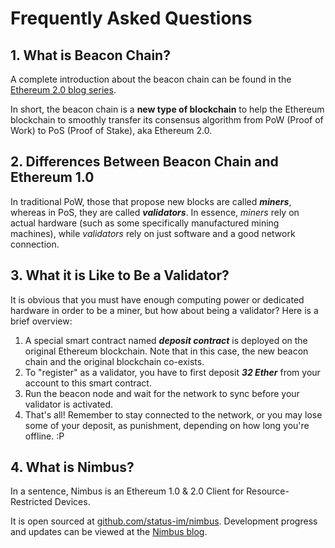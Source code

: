 # Frequently Asked Questions

## 1. What is Beacon Chain?

A complete introduction about the beacon chain can be found in the [Ethereum 2.0 blog series](https://our.status.im/two-point-oh-the-beacon-chain/).

In short, the beacon chain is a **new type of blockchain** to help the Ethereum blockchain to smoothly transfer its consensus algorithm from PoW (Proof of Work) to PoS (Proof of Stake), aka Ethereum 2.0.

## 2. Differences Between Beacon Chain and Ethereum 1.0

In traditional PoW, those that propose new blocks are called **_miners_**, whereas in PoS, they are called **_validators_**. In essence, _miners_ rely on actual hardware (such as some specifically manufactured mining machines), while _validators_ rely on just software and a good network connection.

## 3. What it is Like to Be a Validator?

It is obvious that you must have enough computing power or dedicated hardware in order to be a miner, but how about being a validator? Here is a brief overview:

1. A special smart contract named **_deposit contract_** is deployed on the original Ethereum blockchain. Note that in this case, the new beacon chain and the original blockchain co-exists.
2. To "register" as a validator, you have to first deposit **_32 Ether_** from your account to this smart contract.
3. Run the beacon node and wait for the network to sync before your validator is activated.
4. That's all! Remember to stay connected to the network, or you may lose some of your deposit, as punishment, depending on how long you're offline. :P

## 4. What is Nimbus?

In a sentence, Nimbus is an Ethereum 1.0 & 2.0 Client for Resource-Restricted Devices.

It is open sourced at [github.com/status-im/nimbus](github.com/status-im/nimbus). Development progress and updates can be viewed at the [Nimbus blog](https://our.status.im/tag/nimbus/).
